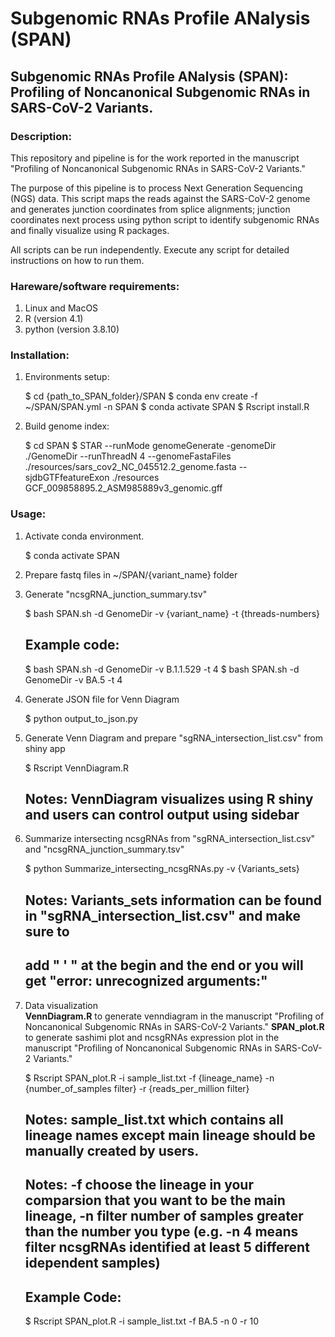 # Subgenomic RNAs Profile ANalysis (SPAN)

## Subgenomic RNAs Profile ANalysis (SPAN): Profiling of Noncanonical Subgenomic RNAs in SARS-CoV-2 Variants.


### Description:

This repository and pipeline is for the work reported in the manuscript "Profiling of Noncanonical Subgenomic RNAs in SARS-CoV-2 Variants."

The purpose of this pipeline is to process Next Generation Sequencing (NGS) data. 
This script maps the reads against the SARS-CoV-2 genome and generates junction coordinates from splice alignments; junction coordinates next process using python script to identify subgenomic RNAs and finally visualize using R packages.

All scripts can be run independently. Execute any script for detailed instructions on how to run them.


### Hareware/software requirements: 

1. Linux and MacOS
2. R (version 4.1)
3. python (version 3.8.10)

### Installation:

1. Environments setup:

    $ cd {path_to_SPAN_folder}/SPAN
    $ conda env create -f ~/SPAN/SPAN.yml -n SPAN
    $ conda activate SPAN
    $ Rscript install.R
         
2. Build genome index:
    
    $ cd SPAN
    $ STAR --runMode genomeGenerate -genomeDir ./GenomeDir --runThreadN 4 --genomeFastaFiles ./resources/sars_cov2_NC_045512.2_genome.fasta --sjdbGTFfeatureExon ./resources GCF_009858895.2_ASM985889v3_genomic.gff
         
### Usage:  
1. Activate conda environment.
  
    $ conda activate SPAN
    
2. Prepare fastq files in ~/SPAN/{variant_name} folder
    
3. Generate "ncsgRNA_junction_summary.tsv"
  
    $ bash SPAN.sh -d GenomeDir -v {variant_name} -t {threads-numbers}
    ## Example code:
    $ bash SPAN.sh -d GenomeDir -v B.1.1.529 -t 4
    $ bash SPAN.sh -d GenomeDir -v BA.5 -t 4

4. Generate JSON file for Venn Diagram

    $ python output_to_json.py
    
5. Generate Venn Diagram and prepare "sgRNA_intersection_list.csv" from shiny app

    $ Rscript VennDiagram.R
    ## Notes: VennDiagram visualizes using R shiny and users can control output using sidebar
    
6. Summarize intersecting ncsgRNAs from "sgRNA_intersection_list.csv" and "ncsgRNA_junction_summary.tsv"
    
    $ python Summarize_intersecting_ncsgRNAs.py -v {Variants_sets}
    ## Notes: Variants_sets information can be found in "sgRNA_intersection_list.csv" and make sure to
    ## add " ' " at the begin and the end or you will get "error: unrecognized arguments:"
    
7. Data visualization  
    **VennDiagram.R** to generate venndiagram in the manuscript "Profiling of Noncanonical Subgenomic RNAs in SARS-CoV-2 Variants." 
    **SPAN_plot.R** to generate sashimi plot and ncsgRNAs expression plot in the manuscript "Profiling of Noncanonical Subgenomic RNAs in SARS-CoV-2 Variants."
    
    $ Rscript SPAN_plot.R -i sample_list.txt -f {lineage_name} -n {number_of_samples filter} -r {reads_per_million filter}
    ## Notes: sample_list.txt which contains all lineage names except main lineage should be manually created by users.
    ## Notes: -f choose the lineage in your comparsion that you want to be the main lineage, -n filter number of samples greater than the number you type (e.g. -n 4 means filter ncsgRNAs identified at least 5 different idependent samples)
    ## Example Code:
    $ Rscript SPAN_plot.R -i sample_list.txt -f BA.5 -n 0 -r 10
